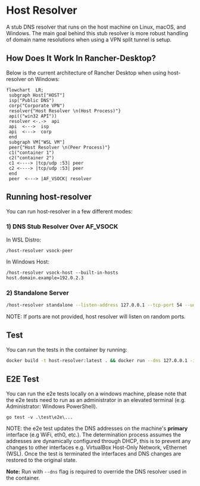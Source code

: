 # Host Resolver
A stub DNS resolver that runs on the host machine on Linux, macOS, and Windows. The main goal behind this stub resolver is more robust handling of domain name resolutions when using a VPN split tunnel is setup.

## How Does It Work In Rancher-Desktop?

Below is the current architecture of Rancher Desktop when using host-resolver on Windows:

```mermaid
flowchart  LR;
 subgraph Host["HOST"]
 isp("Public DNS")
 corp("Corporate VPN")
 resolver{"Host Resolver \n(Host Process)"}
 api(("win32 API"))
 resolver <-.->  api
 api  <--->  isp
 api  <--->  corp
 end
 subgraph VM["WSL VM"]
 peer{"Host Resolver \n(Peer Process)"}
 c1("container 1")
 c2("container 2")
 c1 <----> |tcp/udp :53| peer
 c2 <----> |tcp/udp :53| peer
 end
 peer  <---> |AF_VSOCK| resolver
```


## Running host-resolver

You can run host-resolver in a few different modes:

### 1) DNS Stub Resolver Over AF_VSOCK

In WSL Distro:
```
/host-resolver vsock-peer
```
In Windows Host:
```
/host-resolver vsock-host --built-in-hosts host.domain.example=192.0.2.3
```
### 2) Standalone Server
```bash
/host-resolver standalone --listen-address 127.0.0.1 --tcp-port 54 --udp-port 53 --upstream-servers "host.rd.internal=111.111.111.111,host2.rd.internal=222.222.222.222"
```
NOTE: If ports are not provided, host resolver will listen on random ports.

## Test

You can run the tests in the container by running:
```bash
docker build -t host-resolver:latest . && docker run --dns 127.0.0.1 -it host-resolver:latest
```
## E2E Test

You can run the e2e tests locally on a windows machine, please note that the e2e tests need to run
as an administrator in an elevated terminal (e.g. Administrator: Windows PowerShell).

```pwsh
go test -v .\test\e2e\...
```
NOTE: the e2e test updates the DNS addresses on the machine's **primary** interface (e.g WiFi, eth0, etc.).
The determination process assumes the addresses are dynamically configured through DHCP, this is to prevent
any changes to other interfaces e.g. VirtualBox Host-Only Network, vEthernet (WSL). Once the test is terminated
the interfaces and DNS changes are restored to the original state.

**Note:** Run with `--dns` flag is required to override the DNS resolver used in the container.

